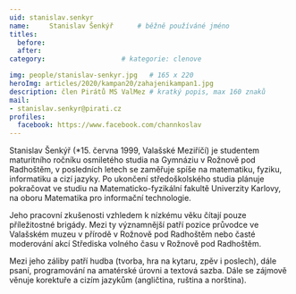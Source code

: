 ```yaml
---
uid: stanislav.senkyr
name:     Stanislav Šenkýř  	# běžně používáné jméno
titles:
  before: 
  after:
category:                   # kategorie: clenove

img: people/stanislav-senkyr.jpg   # 165 x 220
heroImg: articles/2020/kampan20/zahajenikampan1.jpg
description: člen Pirátů MS ValMez # kratký popis, max 160 znaků
mail:
- stanislav.senkyr@pirati.cz
profiles:
  facebook: https://www.facebook.com/channkoslav
---
```


Stanislav Šenkýř (*15. června 1999, Valašské Meziříčí) je studentem maturitního ročníku osmiletého studia na Gymnáziu v Rožnově pod Radhoštěm, v posledních letech se zaměřuje spíše na matematiku, fyziku, informatiku a cizí jazyky. Po ukončení středoškolského studia plánuje pokračovat ve studiu na Matematicko-fyzikální fakultě Univerzity Karlovy, na oboru Matematika pro informační technologie.

Jeho pracovní zkušenosti vzhledem k nízkému věku čítají pouze příležitostné brigády. Mezi ty významnější patří pozice průvodce ve Valašském muzeu v přírodě v Rožnově pod Radhoštěm nebo časté moderování akcí Střediska volného času v Rožnově pod Radhoštěm.

Mezi jeho záliby patří hudba (tvorba, hra na kytaru, zpěv i poslech), dále psaní, programování na amatérské úrovni a textová sazba. Dále se zájmově věnuje korektuře a cizím jazykům (angličtina, ruština a norština).
